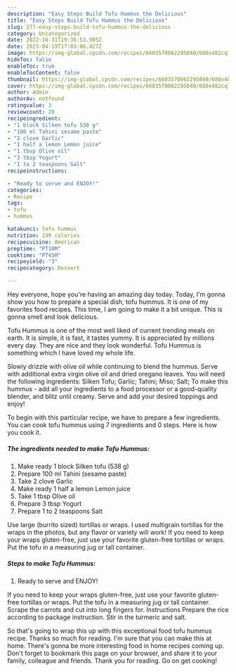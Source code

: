 ```yaml
---
description: "Easy Steps Build Tofu Hummus the Delicious"
title: "Easy Steps Build Tofu Hummus the Delicious"
slug: 277-easy-steps-build-tofu-hummus-the-delicious
category: Uncategorized
date: 2022-10-31T19:36:53.905Z
date: 2023-04-19T17:03:06.427Z
image: https://img-global.cpcdn.com/recipes/6603570062295040/680x482cq70/tofu-hummus-recipe-main-photo.jpg
hideToc: false
enableToc: true
enableTocContent: false
thumbnail: https://img-global.cpcdn.com/recipes/6603570062295040/680x482cq70/tofu-hummus-recipe-main-photo.jpg
cover: https://img-global.cpcdn.com/recipes/6603570062295040/680x482cq70/tofu-hummus-recipe-main-photo.jpg
author: Admin
authorAv: notfound
ratingvalue: 3
reviewcount: 20
recipeingredient:
- "1 block Silken tofu 538 g"
- "100 ml Tahini sesame paste"
- "2 clove Garlic"
- "1 half a lemon Lemon juice"
- "1 tbsp Olive oil"
- "3 tbsp Yogurt"
- "1 to 2 teaspoons Salt"
recipeinstructions:

- "Ready to serve and ENJOY!"
categories:
- Recipe
tags:
- tofu
- hummus

katakunci: tofu hummus 
nutrition: 149 calories
recipecuisine: American
preptime: "PT10M"
cooktime: "PT45M"
recipeyield: "3"
recipecategory: Dessert

---
```



Hey everyone, hope you're having an amazing day today. Today, I'm gonna show you how to prepare a special dish, tofu hummus. It is one of my favorites food recipes. This time, I am going to make it a bit unique. This is gonna smell and look delicious.

Tofu Hummus is one of the most well liked of current trending meals on earth. It is simple, it is fast, it tastes yummy. It is appreciated by millions every day. They are nice and they look wonderful. Tofu Hummus is something which I have loved my whole life.

Slowly drizzle with olive oil while continuing to blend the hummus. Serve with additional extra virgin olive oil and dried oregano leaves. You will need the following ingredients: Silken Tofu; Garlic; Tahini; Miso; Salt; To make this hummus - add all your ingredients to a food processor or a good-quality blender, and blitz until creamy. Serve and add your desired toppings and enjoy!


To begin with this particular recipe, we have to prepare a few ingredients. You can cook tofu hummus using 7 ingredients and 0 steps. Here is how you cook it.

<!--inarticleads1-->

##### The ingredients needed to make Tofu Hummus:

1. Make ready 1 block Silken tofu (538 g)
1. Prepare 100 ml Tahini (sesame paste)
1. Take 2 clove Garlic
1. Make ready 1 half a lemon Lemon juice
1. Take 1 tbsp Olive oil
1. Prepare 3 tbsp Yogurt
1. Prepare 1 to 2 teaspoons Salt


Use large (burrito sized) tortillas or wraps. I used multigrain tortillas for the wraps in the photos, but any flavor or variety will work! If you need to keep your wraps gluten-free, just use your favorite gluten-free tortillas or wraps. Put the tofu in a measuring jug or tall container. 

<!--inarticleads2-->

##### Steps to make Tofu Hummus:


1. Ready to serve and ENJOY!

If you need to keep your wraps gluten-free, just use your favorite gluten-free tortillas or wraps. Put the tofu in a measuring jug or tall container. Scrape the carrots and cut into long fingers for. Instructions Prepare the rice according to package instruction. Stir in the turmeric and salt. 

So that's going to wrap this up with this exceptional food tofu hummus recipe. Thanks so much for reading. I'm sure that you can make this at home. There's gonna be more interesting food in home recipes coming up. Don't forget to bookmark this page on your browser, and share it to your family, colleague and friends. Thank you for reading. Go on get cooking!

